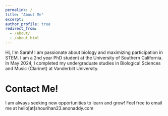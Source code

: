 ```yaml
---
permalink: /
title: "About Me"
excerpt:
author_profile: true
redirect_from: 
  - /about/
  - /about.html
---
```


Hi, I'm Sarah! I am passionate about biology and maximizing participation in STEM. I am a 2nd year PhD student at the University of Southern California. In May 2024, I completed my undergraduate studies in Biological Sciences and Music (Clarinet) at Vanderbilt University.

**Contact Me!**
======
I am always seeking new opportunities to learn and grow! Feel free to email me at hello[at]shourihan23.anonaddy.com
